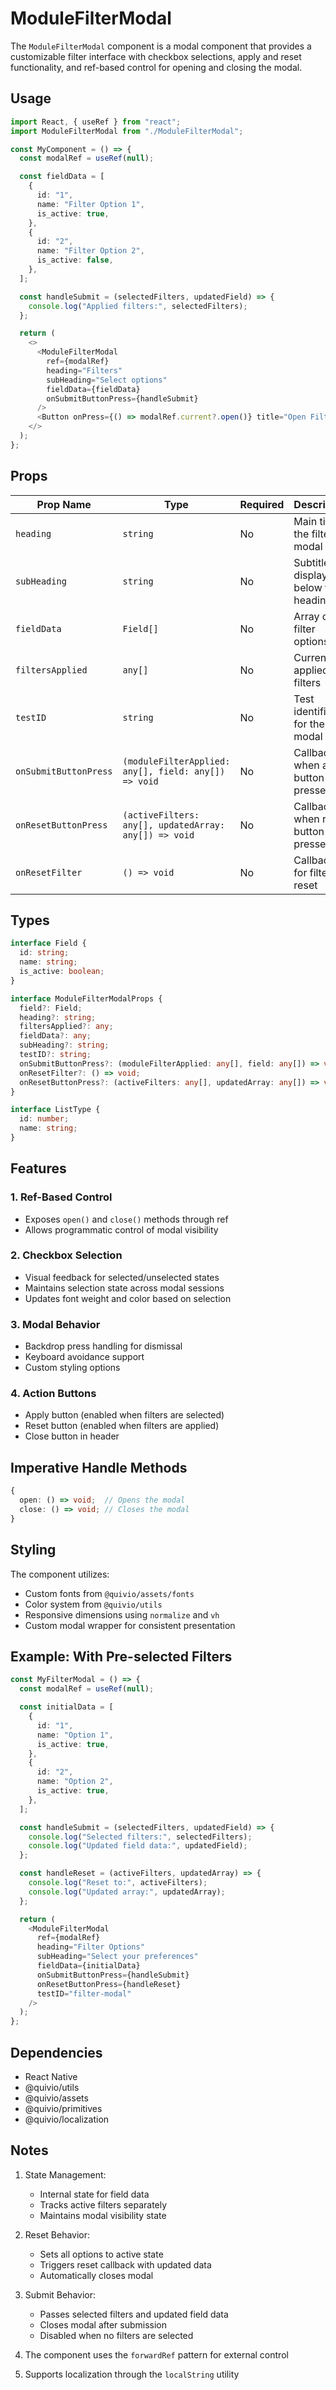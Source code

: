 # ModuleFilterModal

The `ModuleFilterModal` component is a  modal component that provides a customizable filter interface with checkbox selections, apply and reset functionality, and ref-based control for opening and closing the modal.

## Usage

```typescript
import React, { useRef } from "react";
import ModuleFilterModal from "./ModuleFilterModal";

const MyComponent = () => {
  const modalRef = useRef(null);

  const fieldData = [
    {
      id: "1",
      name: "Filter Option 1",
      is_active: true,
    },
    {
      id: "2",
      name: "Filter Option 2",
      is_active: false,
    },
  ];

  const handleSubmit = (selectedFilters, updatedField) => {
    console.log("Applied filters:", selectedFilters);
  };

  return (
    <>
      <ModuleFilterModal
        ref={modalRef}
        heading="Filters"
        subHeading="Select options"
        fieldData={fieldData}
        onSubmitButtonPress={handleSubmit}
      />
      <Button onPress={() => modalRef.current?.open()} title="Open Filter" />
    </>
  );
};
```

## Props

| Prop Name             | Type                                                  | Required | Description                           |
| --------------------- | ----------------------------------------------------- | -------- | ------------------------------------- |
| `heading`             | `string`                                              | No       | Main title of the filter modal        |
| `subHeading`          | `string`                                              | No       | Subtitle displayed below the heading  |
| `fieldData`           | `Field[]`                                             | No       | Array of filter options               |
| `filtersApplied`      | `any[]`                                               | No       | Currently applied filters             |
| `testID`              | `string`                                              | No       | Test identifier for the modal         |
| `onSubmitButtonPress` | `(moduleFilterApplied: any[], field: any[]) => void`  | No       | Callback when apply button is pressed |
| `onResetButtonPress`  | `(activeFilters: any[], updatedArray: any[]) => void` | No       | Callback when reset button is pressed |
| `onResetFilter`       | `() => void`                                          | No       | Callback for filter reset             |

## Types

```typescript
interface Field {
  id: string;
  name: string;
  is_active: boolean;
}

interface ModuleFilterModalProps {
  field?: Field;
  heading?: string;
  filtersApplied?: any;
  fieldData?: any;
  subHeading?: string;
  testID?: string;
  onSubmitButtonPress?: (moduleFilterApplied: any[], field: any[]) => void;
  onResetFilter?: () => void;
  onResetButtonPress?: (activeFilters: any[], updatedArray: any[]) => void;
}

interface ListType {
  id: number;
  name: string;
}
```

## Features

### 1. Ref-Based Control

- Exposes `open()` and `close()` methods through ref
- Allows programmatic control of modal visibility

### 2. Checkbox Selection

- Visual feedback for selected/unselected states
- Maintains selection state across modal sessions
- Updates font weight and color based on selection

### 3. Modal Behavior

- Backdrop press handling for dismissal
- Keyboard avoidance support
- Custom styling options

### 4. Action Buttons

- Apply button (enabled when filters are selected)
- Reset button (enabled when filters are applied)
- Close button in header

## Imperative Handle Methods

```typescript
{
  open: () => void;  // Opens the modal
  close: () => void; // Closes the modal
}
```

## Styling

The component utilizes:

- Custom fonts from `@quivio/assets/fonts`
- Color system from `@quivio/utils`
- Responsive dimensions using `normalize` and `vh`
- Custom modal wrapper for consistent presentation

## Example: With Pre-selected Filters

```typescript
const MyFilterModal = () => {
  const modalRef = useRef(null);

  const initialData = [
    {
      id: "1",
      name: "Option 1",
      is_active: true,
    },
    {
      id: "2",
      name: "Option 2",
      is_active: true,
    },
  ];

  const handleSubmit = (selectedFilters, updatedField) => {
    console.log("Selected filters:", selectedFilters);
    console.log("Updated field data:", updatedField);
  };

  const handleReset = (activeFilters, updatedArray) => {
    console.log("Reset to:", activeFilters);
    console.log("Updated array:", updatedArray);
  };

  return (
    <ModuleFilterModal
      ref={modalRef}
      heading="Filter Options"
      subHeading="Select your preferences"
      fieldData={initialData}
      onSubmitButtonPress={handleSubmit}
      onResetButtonPress={handleReset}
      testID="filter-modal"
    />
  );
};
```

## Dependencies

- React Native
- @quivio/utils
- @quivio/assets
- @quivio/primitives
- @quivio/localization

## Notes

1. State Management:

   - Internal state for field data
   - Tracks active filters separately
   - Maintains modal visibility state

2. Reset Behavior:

   - Sets all options to active state
   - Triggers reset callback with updated data
   - Automatically closes modal

3. Submit Behavior:

   - Passes selected filters and updated field data
   - Closes modal after submission
   - Disabled when no filters are selected

4. The component uses the `forwardRef` pattern for external control

5. Supports localization through the `localString` utility
